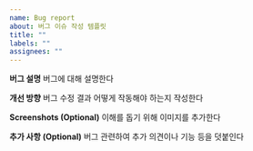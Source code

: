 ```yaml
---
name: Bug report
about: 버그 이슈 작성 템플릿
title: ""
labels: ""
assignees: ""
---
```


**버그 설명**
버그에 대해 설명한다

**개선 방향**
버그 수정 결과 어떻게 작동해야 하는지 작성한다

**Screenshots (Optional)**
이해를 돕기 위해 이미지를 추가한다

**추가 사항 (Optional)**
버그 관련하여 추가 의견이나 기능 등을 덧붙인다
